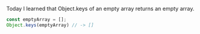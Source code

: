 Today I learned that Object.keys of an empty array returns an empty array.
```javascript
const emptyArray = [];
Object.keys(emptyArray) // -> []
```
